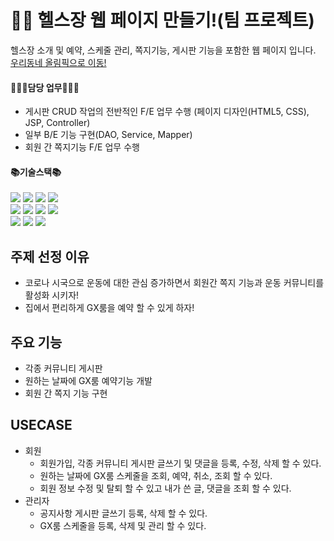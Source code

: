 # 💪🏻 헬스장 웹 페이지 만들기!(팀 프로젝트)  
헬스장 소개 및 예약, 스케줄 관리, 쪽지기능, 게시판 기능을 포함한 웹 페이지 입니다.  
[우리동네 올림픽으로 이동!](http://ourtownolympic.kro.kr/)
#### 👩🏻‍💻담당 업무👩🏻‍💻
- 게시판 CRUD 작업의 전반적인 F/E 업무 수행 (페이지 디자인(HTML5, CSS), JSP, Controller)  
- 일부 B/E 기능 구현(DAO, Service, Mapper)  
- 회원 간 쪽지기능 F/E 업무 수행
#### 📚기술스택📚
<img src="https://img.shields.io/badge/HTML5-E34F26?style=flat&logo=HTML5&logoColor=white"/> <img src="https://img.shields.io/badge/CSS3-1572B6?style=flat&logo=CSS3&logoColor=white"/> <img src="https://img.shields.io/badge/JavaScript-F7Df1E?style=flat&logo=JavaScript&logoColor=white"/> <img src="https://img.shields.io/badge/jQuery-0769AD?style=flat&logo=jQuery&logoColor=white"/>  
<img src="https://img.shields.io/badge/Spring-6DB33F?style=flat&logo=Spring&logoColor=white"/> <img src="https://img.shields.io/badge/Visual Studio Code-007ACC?style=flat&logo=Visual Studio Code&logoColor=white"/> <img src="https://img.shields.io/badge/GitHub-181717?style=flat&logo=GitHub&logoColor=white"/>
<img src="https://img.shields.io/badge/Discord-5865F2?style=flat&logo=Discord&logoColor=white"/>  
<img src="https://img.shields.io/badge/Tomcat-F8DC75?style=flat&logo=Apache Tomcat&logoColor=white"/> <img src="https://img.shields.io/badge/Discord-5865F2?style=flat&logo=Discord&logoColor=white"/> <img src="https://img.shields.io/badge/MySQL-4479A1?style=flat&logo=MySQL&logoColor=white"/>  


## 주제 선정 이유  
- 코로나 시국으로 운동에 대한 관심 증가하면서 회원간 쪽지 기능과 운동 커뮤니티를 활성화 시키자!
- 집에서 편리하게 GX룸을 예약 할 수 있게 하자!  

## 주요 기능
- 각종 커뮤니티 게시판 
- 원하는 날짜에 GX룸 예약기능 개발  
- 회원 간 쪽지 기능 구현 

## USECASE
- 회원  
    - 회원가입, 각종 커뮤니티 게시판 글쓰기 및 댓글을 등록, 수정, 삭제 할 수 있다.  
    - 원하는 날짜에 GX룸 스케줄을 조회, 예약, 취소, 조회 할 수 있다.  
    - 회원 정보 수정 및 탈퇴 할 수 있고 내가 쓴 글, 댓글을 조회 할 수 있다.  
- 관리자
    - 공지사항 게시판 글쓰기 등록, 삭제 할 수 있다.
    - GX룸 스케줄을 등록, 삭제 및 관리 할 수 있다.
